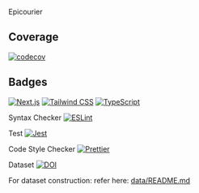 Epicourier

## Coverage
[![codecov](https://codecov.io/github/epicourier-team/Epicourier-Web/graph/badge.svg?token=TTLT1APZ44)](https://codecov.io/github/epicourier-team/Epicourier-Web)

## Badges

[![Next.js](https://img.shields.io/badge/Next.js-black?logo=next.js&logoColor=white)](#)
[![Tailwind CSS](https://img.shields.io/badge/Tailwind%20CSS-%2338B2AC.svg?logo=tailwind-css&logoColor=white)](#)
[![TypeScript](https://img.shields.io/badge/TypeScript-3178C6?logo=typescript&logoColor=fff)](#)

Syntax Checker
[![ESLint](https://img.shields.io/badge/ESLint-3A33D1?logo=eslint)](#)

Test
[![Jest](https://img.shields.io/badge/Jest-C21325?logo=jest&logoColor=fff)](#)

Code Style Checker
[![Prettier](https://img.shields.io/badge/prettier-1A2C34?logo=prettier&logoColor=F7BA3E)](#)

Dataset
[![DOI](https://zenodo.org/badge/DOI/10.5281/zenodo.17419485.svg)](https://doi.org/10.5281/zenodo.17419485)


For dataset construction: refer here: [data/README.md](data/README.md)
